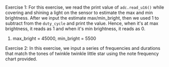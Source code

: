 Exercise 1: For this exercise, we read the print value of `adc.read_u16()` while covering and shining a light on the sensor to estimate the max and min brightness. After we input the estimate max/min_bright, then we used 1 to subtract from the `duty_cycle` and print the value. Hence, when it's at max brightness, it reads as 1 and when it's min brightness, it reads as 0.
1. max_bright = 45000, min_bright = 5500

Exercise 2: In this exercise, we input a series of frequencies and durations that match the tones of twinkle twinkle little star using the note frequency chart provided.
